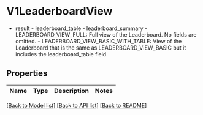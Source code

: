 # V1LeaderboardView

- result - leaderboard_table - leaderboard_summary  - LEADERBOARD_VIEW_FULL: Full view of the Leaderboard. No fields are omitted.  - LEADERBOARD_VIEW_BASIC_WITH_TABLE: View of the Leaderboard that is the same as LEADERBOARD_VIEW_BASIC but it includes the leaderboard_table field.

## Properties

Name | Type | Description | Notes
------------ | ------------- | ------------- | -------------

[[Back to Model list]](../README.md#documentation-for-models) [[Back to API list]](../README.md#documentation-for-api-endpoints) [[Back to README]](../README.md)


